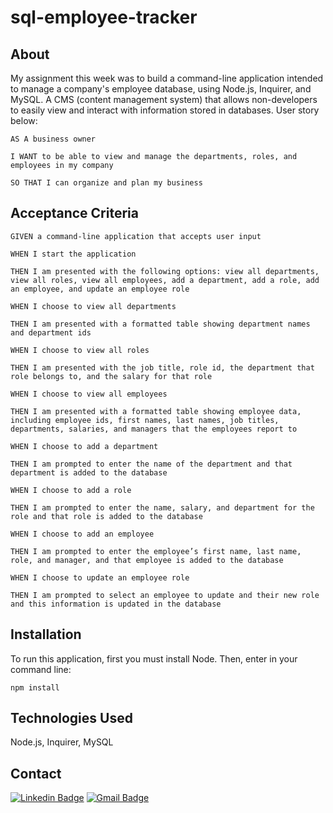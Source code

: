# sql-employee-tracker

## About

My assignment this week was to build a command-line application intended to manage a company's employee database, using Node.js, Inquirer, and MySQL. A CMS (content management system) that allows non-developers to easily view and interact with information stored in databases. User story below:

`AS A business owner`

`I WANT to be able to view and manage the departments, roles, and employees in my company`

`SO THAT I can organize and plan my business`

## Acceptance Criteria

`GIVEN a command-line application that accepts user input`

`WHEN I start the application`

`THEN I am presented with the following options: view all departments, view all roles, view all employees, add a department, add a role, add an employee, and update an employee role`

`WHEN I choose to view all departments`

`THEN I am presented with a formatted table showing department names and department ids`

`WHEN I choose to view all roles`

`THEN I am presented with the job title, role id, the department that role belongs to, and the salary for that role`

`WHEN I choose to view all employees`

`THEN I am presented with a formatted table showing employee data, including employee ids, first names, last names, job titles, departments, salaries, and managers that the employees report to`

`WHEN I choose to add a department`

`THEN I am prompted to enter the name of the department and that department is added to the database`

`WHEN I choose to add a role`

`THEN I am prompted to enter the name, salary, and department for the role and that role is added to the database`

`WHEN I choose to add an employee`

`THEN I am prompted to enter the employee’s first name, last name, role, and manager, and that employee is added to the database`

`WHEN I choose to update an employee role`

`THEN I am prompted to select an employee to update and their new role and this information is updated in the database`

## Installation

To run this application, first you must install Node. Then, enter in your command line:

`npm install`

## Technologies Used

Node.js, Inquirer, MySQL

## Contact

[![Linkedin Badge](https://img.shields.io/badge/-nrenner0211-blue?style=flat-square&logo=Linkedin&logoColor=white&link=https://www.linkedin.com/in/nrenner0211/)](https://www.linkedin.com/in/nrenner0211/)
[![Gmail Badge](https://img.shields.io/badge/-nrenner0211@gmail.com-c14438?style=flat-square&logo=Gmail&logoColor=white&link=mailto:nrenner0211@gmail.com)](mailto:nrenner0211@gmail.com)
